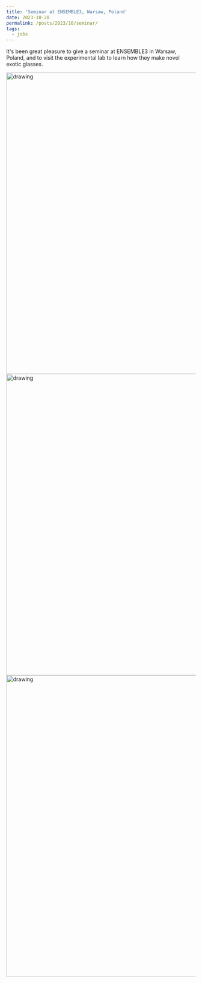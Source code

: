 ```yaml
---
title: 'Seminar at ENSEMBLE3, Warsaw, Poland'
date: 2023-10-20
permalink: /posts/2023/10/seminar/
tags:
  - jobs
---
```


It's been great pleasure to give a seminar at ENSEMBLE3 in Warsaw, Poland, and to visit the experimental lab to learn how they make novel exotic glasses.

<img src="https://elsentjhung.github.io/images/Warwaw-2023-1.jpg" alt="drawing" width="800"/>

<img src="https://elsentjhung.github.io/images/Warwaw-2023-2.jpg" alt="drawing" width="800"/>

<img src="https://elsentjhung.github.io/images/Warwaw-2023-3.jpg" alt="drawing" width="800"/>
